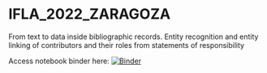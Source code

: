 # IFLA_2022_ZARAGOZA
From text to data inside bibliographic records. Entity recognition and entity linking of contributors and their roles from statements of responsibility

Access notebook binder here: [![Binder](https://mybinder.org/badge_logo.svg)](https://mybinder.org/v2/gh/Tzaragoza/IFLA_2022_ZARAGOZA.git/HEAD?labpath=IFLA_Demonstration.ipynb)

